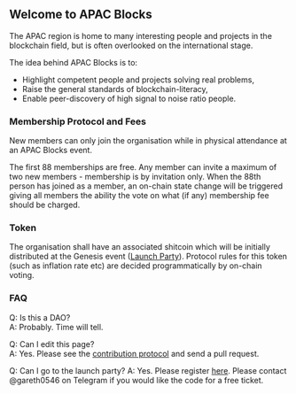 ## Welcome to APAC Blocks

The APAC region is home to many interesting people and projects in the blockchain field, but is often overlooked on the international stage.

The idea behind APAC Blocks is to:
- Highlight competent people and projects solving real problems,
- Raise the general standards of blockchain-literacy,
- Enable peer-discovery of high signal to noise ratio people.

### Membership Protocol and Fees

New members can only join the organisation while in physical attendance at an APAC Blocks event.

The first 88 memberships are free. Any member can invite a maximum of two new members - membership is by invitation only. When the 88th person has joined as a member, an on-chain state change will be triggered giving all members the ability the vote on what (if any) membership fee should be charged. 

### Token

The organisation shall have an associated shitcoin which will be initially distributed at the Genesis event ([Launch Party](www.eventbrite.com/e/apac-blockchain-association-launch-party-tickets-70731219983)). Protocol rules for this token (such as inflation rate etc) are decided programmatically by on-chain voting.

### FAQ

Q: Is this a DAO?   
A: Probably. Time will tell.

Q: Can I edit this page?   
A: Yes. Please see the [contribution protocol](http://socialarchitecture.science/c4/) and send a pull request.

Q: Can I go to the launch party?
A: Yes. Please register [here](www.eventbrite.com/e/apac-blockchain-association-launch-party-tickets-70731219983). Please contact @gareth0546 on Telegram if you would like the code for a free ticket.
